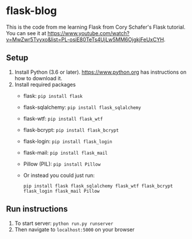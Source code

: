 # flask-blog
This is the code from me learning Flask from Cory Schafer's Flask tutorial. You can see it at https://www.youtube.com/watch?v=MwZwr5Tvyxo&list=PL-osiE80TeTs4UjLw5MM6OjgkjFeUxCYH.

## Setup
1. Install Python (3.6 or later). https://www.python.org has instructions on how to download it.
2. Install required packages
    * flask: `pip install flask`
    * flask-sqlalchemy: `pip install flask_sqlalchemy`
    * flask-wtf: `pip install flask_wtf`
    * flask-bcrypt: `pip install flask_bcrypt`
    * flask-login: `pip install flask_login`
    * flask-mail: `pip install flask_mail`
    * Pillow (PIL): `pip install Pillow`
    * Or instead you could just run:
    
        `pip install flask flask_sqlalchemy flask_wtf flask_bcrypt flask_login flask_mail Pillow`

## Run instructions
1. To start server: `python run.py runserver`
2. Then navigate to `localhost:5000` on your browser
